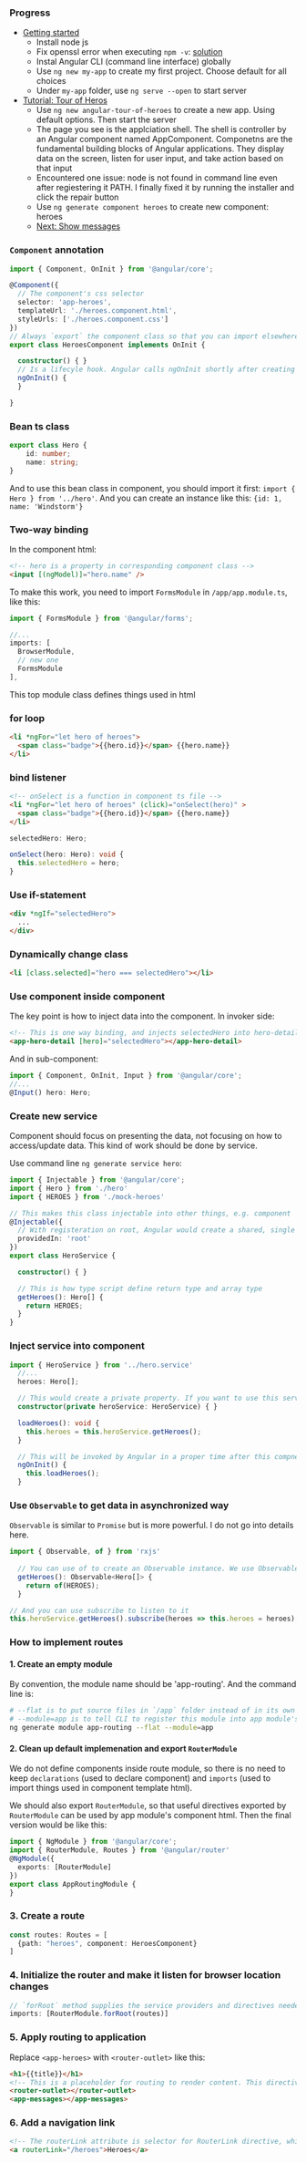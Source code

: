 ### Progress

- [Getting started](https://angular.io/guide/quickstart)
  - Install node js
  - Fix openssl error when executing `npm -v`: [solution](https://github.com/npm/npm/issues/17261#issuecomment-310797098)
  - Instal Angular CLI (command line interface) globally
  - Use `ng new my-app` to create my first project. Choose default for all choices
  - Under `my-app` folder, use `ng serve --open` to start server
- [Tutorial: Tour of Heros](https://angular.io/tutorial)
  - Use `ng new angular-tour-of-heroes` to create a new app. Using default options. Then start the server
  - The page you see is the applciation shell. The shell is controller by an Angular component named AppComponent. Componetns are the fundamental building blocks of Angular applications. They display data on the screen, listen for user input, and take action based on that input
  - Encountered one issue: node is not found in command line even after regiestering it PATH. I finally fixed it by running the installer and click the repair button
  - Use `ng generate component heroes` to create new component: heroes
  - [Next: Show messages](https://angular.io/tutorial/toh-pt4)

### `Component` annotation

```typescript
import { Component, OnInit } from '@angular/core';

@Component({
  // The component's css selector
  selector: 'app-heroes',
  templateUrl: './heroes.component.html',
  styleUrls: ['./heroes.component.css']
})
// Always `export` the component class so that you can import elsewhere, like `app.module.ts`
export class HeroesComponent implements OnInit {

  constructor() { }
  // Is a lifecyle hook. Angular calls ngOnInit shortly after creating a component. It's a good place to put initialization logic
  ngOnInit() {
  }

}

```

### Bean ts class

```typescript
export class Hero {
    id: number;
    name: string;
}
```

And to use this bean class in component, you should import it first: `import { Hero } from '../hero'`. And you can create an instance like this: `{id: 1, name: 'Windstorm'}`

### Two-way binding

In the component html:
```html
<!-- hero is a property in corresponding component class -->
<input [(ngModel)]="hero.name" />
```

To make this work, you need to import `FormsModule` in `/app/app.module.ts`, like this:

```ts
import { FormsModule } from '@angular/forms';

//...
imports: [
  BrowserModule,
  // new one
  FormsModule
],
```

This top module class defines things used in html

### for loop

```html
<li *ngFor="let hero of heroes">
  <span class="badge">{{hero.id}}</span> {{hero.name}}
</li>
```

### bind listener

```html
<!-- onSelect is a function in component ts file -->
<li *ngFor="let hero of heroes" (click)="onSelect(hero)" >
  <span class="badge">{{hero.id}}</span> {{hero.name}}
</li>
```

```typescript
selectedHero: Hero;

onSelect(hero: Hero): void {
  this.selectedHero = hero;
}
```

### Use if-statement

```html
<div *ngIf="selectedHero">
  ...
</div>
```

### Dynamically change class

```html
<li [class.selected]="hero === selectedHero"></li>
```

### Use component inside component

The key point is how to inject data into the component. In invoker side:

```html
<!-- This is one way binding, and injects selectedHero into hero-detail component's `hero` property -->
<app-hero-detail [hero]="selectedHero"></app-hero-detail>
```

And in sub-component:
```typescript
import { Component, OnInit, Input } from '@angular/core';
//...
@Input() hero: Hero;
```

### Create new service

Component should focus on presenting the data, not focusing on how to access/update data. This kind of work should be done by service.

Use command line `ng generate service hero`:

```typescript
import { Injectable } from '@angular/core';
import { Hero } from './hero'
import { HEROES } from './mock-heroes'

// This makes this class injectable into other things, e.g. component
@Injectable({
  // With registeration on root, Angular would create a shared, single instance and inject is into whereever that asks for it
  providedIn: 'root'
})
export class HeroService {

  constructor() { }

  // This is how type script define return type and array type
  getHeroes(): Hero[] {
    return HEROES;
  }
}

```

### Inject service into component

```typescript
import { HeroService } from '../hero.service'
  //...
  heroes: Hero[];

  // This would create a private property. If you want to use this service outside, e.g. in component html, then you should declare it as public
  constructor(private heroService: HeroService) { }

  loadHeroes(): void {
    this.heroes = this.heroService.getHeroes();
  }

  // This will be invoked by Angular in a proper time after this compnent's instance is created
  ngOnInit() {
    this.loadHeroes();
  }
```

### Use `Observable` to get data in asynchronized way

`Observable` is similar to `Promise` but is more powerful. I do not go into details here.

```typescript
import { Observable, of } from 'rxjs'
  
  // You can use of to create an Observable instance. We use Observable instead of Promise here because Angular uses Observable in its ajax components
  getHeroes(): Observable<Hero[]> {
    return of(HEROES);
  }

// And you can use subscribe to listen to it
this.heroService.getHeroes().subscribe(heroes => this.heroes = heroes);
```

### How to implement routes

#### 1. Create an empty module

By convention, the module name should be 'app-routing'. And the command line is:

```bash
# --flat is to put source files in `/app` folder instead of in its own folder
# --module=app is to tell CLI to register this module into app module's `imports`. So that later, directives exported in app-routing can be used in tempalte html
ng generate module app-routing --flat --module=app
```

#### 2. Clean up default implemenation and export `RouterModule`

We do not define components inside route module, so there is no need to keep `declarations` (used to declare component) and `imports` (used to import things used in component template html).

We should also export `RouterModule`, so that useful directives exported by `RouterModule` can be used by app module's component html. Then the final version would be like this:

```typescript
import { NgModule } from '@angular/core';
import { RouterModule, Routes } from '@angular/router'
@NgModule({
  exports: [RouterModule]
})
export class AppRoutingModule {
}
```

### 3. Create a route

```typescript
const routes: Routes = [
  {path: "heroes", component: HeroesComponent}
]
```

### 4. Initialize the router and make it listen for browser location changes

```typescript
// `forRoot` method supplies the service providers and directives needed for routing, and performs the initial navigation based on the current browser URL
imports: [RouterModule.forRoot(routes)]
```

### 5. Apply routing to application

Replace `<app-heroes>` with `<router-outlet>` like this:

```html
<h1>{{title}}</h1>
<!-- This is a placeholder for routing to render content. This directive comes from `RouterModule`, which is exported by routing module. -->
<router-outlet></router-outlet>
<app-messages></app-messages>
```

### 6. Add a navigation link

```html
<!-- The routerLink attribute is selector for RouterLink directive, which is exported by RouterModule -->
<a routerLink="/heroes">Heroes</a>
```